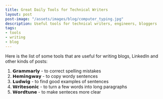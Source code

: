 ```yaml
---
title: Great Daily Tools for Technical Writers
layout: post
post-image: "/assets/images/blog/computer_typing.jpg"
description: Useful tools for technical writers, engineers, bloggers
tags:
- tools
- writing
- blog
---
```


Here is the list of some tools that are useful for writing blogs, LinkedIn and other kinds of posts:

1. 𝗚𝗿𝗮𝗺𝗺𝗮𝗿𝗹𝘆 - to correct spelling mistakes
2. 𝗛𝗲𝗺𝗶𝗻𝗴𝘄𝗮𝘆 - to copy wordy sentences
3. 𝗟𝘂𝗱𝘄𝗶𝗴 - to find good examples of sentences
4. 𝗪𝗿𝗶𝘁𝗲𝘀𝗼𝗻𝗶𝗰 - to turn a few words into long paragraphs
5. 𝗪𝗼𝗿𝗱𝘁𝘂𝗻𝗲 - to make senteces more clear
